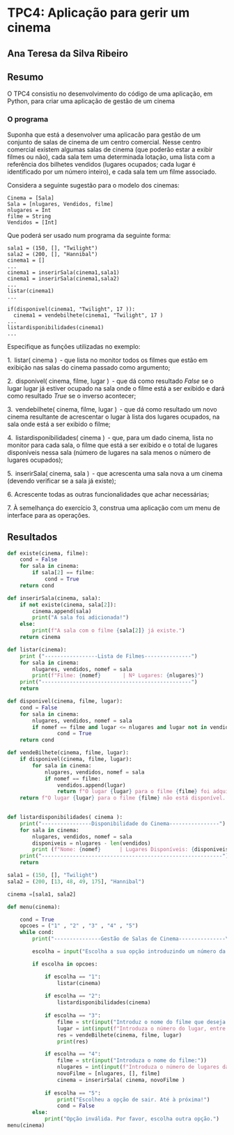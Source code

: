 # TPC4: Aplicação para gerir um cinema

## Ana Teresa da Silva Ribeiro

## Resumo
O TPC4 consistiu no desenvolvimento do código de uma aplicação, em Python, para criar uma aplicação de gestão de um cinema

### O programa 
Suponha que está a desenvolver uma aplicacão para gestão de um conjunto de salas de cinema de um centro comercial. 
Nesse centro comercial existem algumas salas de cinema (que poderão estar a exibir filmes ou não), cada sala tem uma determinada 
lotação, uma lista com a referência dos bilhetes vendidos (lugares ocupados; cada lugar é identificado por um número inteiro), e cada sala tem um filme associado.

Considera a seguinte sugestão para o modelo dos cinemas:
```
Cinema = [Sala]
Sala = [nlugares, Vendidos, filme]
nlugares = Int
filme = String 
Vendidos = [Int]
```
  
Que poderá ser usado num programa da seguinte forma:
```
sala1 = (150, [], "Twilight")
sala2 = (200, [], "Hannibal")
cinema1 = []
...
cinema1 = inserirSala(cinema1,sala1)
cinema1 = inserirSala(cinema1,sala2)
...
listar(cinema1)
...

if(disponivel(cinema1, "Twilight", 17 )):
  cinema1 = vendebilhete(cinema1, "Twilight", 17 )
...
listardisponibilidades(cinema1)
...
```

Especifique as funções utilizadas no exemplo:

1.⁠ ⁠⁠ listar( cinema ) ⁠ - que lista no monitor todos os filmes que estão em exibição nas salas do cinema passado como argumento;

2.⁠ ⁠⁠ disponivel( cinema, filme, lugar ) ⁠ - que dá como resultado *False* se o lugar lugar já estiver ocupado na sala onde o filme está a ser exibido e dará como resultado *True* se o inverso acontecer;

3.⁠ ⁠⁠ vendebilhete( cinema, filme, lugar ) ⁠ - que dá como resultado um novo cinema resultante de acrescentar o lugar à lista dos lugares ocupados, na sala onde está a ser exibido o filme;

4.⁠ ⁠⁠ listardisponibilidades( cinema ) ⁠ - que, para um dado cinema, lista no monitor para cada sala, o filme que está a ser exibido e o total de lugares disponíveis nessa sala (número de lugares na sala menos o número de lugares ocupados);

5.⁠ ⁠⁠ inserirSala( cinema, sala ) ⁠ - que acrescenta uma sala nova a um cinema (devendo verificar se a sala já existe);

6.⁠ ⁠Acrescente todas as outras funcionalidades que achar necessárias;

7.⁠ ⁠À semelhança do exercício 3, construa uma aplicação com um menu de interface para as operações.

## Resultados
```python
def existe(cinema, filme):
    cond = False
    for sala in cinema:
        if sala[2] == filme:       
            cond = True
    return cond

def inserirSala(cinema, sala):
    if not existe(cinema, sala[2]):
        cinema.append(sala)
        print("A sala foi adicionada!")
    else:
        print(f"A sala com o filme {sala[2]} já existe.")
    return cinema

def listar(cinema):
    print ("-----------------Lista de Filmes---------------")
    for sala in cinema:
        nlugares, vendidos, nomef = sala                           
        print(f"Filme: {nomef}       | Nº Lugares: {nlugares}")
    print("------------------------------------------------")
    return

def disponivel(cinema, filme, lugar):
    cond = False
    for sala in cinema:
        nlugares, vendidos, nomef = sala
        if nomef == filme and lugar <= nlugares and lugar not in vendidos:
                cond = True
    return cond 

def vendeBilhete(cinema, filme, lugar):     
    if disponivel(cinema, filme, lugar):
        for sala in cinema:
            nlugares, vendidos, nomef = sala
            if nomef == filme:
                vendidos.append(lugar)
                return f"O lugar {lugar} para o filme {filme} foi adquirido com sucesso!"
    return f"O lugar {lugar} para o filme {filme} não está disponível. Selecione outra opção."
        

def listardisponibilidades( cinema ):
    print("----------------Disponibilidade do Cinema----------------")
    for sala in cinema:
        nlugares, vendidos, nomef = sala
        disponiveis = nlugares - len(vendidos)      
        print (f"Nome: {nomef}      | Lugares Disponíveis: {disponiveis}")
    print("----------------------------------------------------------")
    return

sala1 = (150, [], "Twilight")
sala2 = (200, [13, 48, 49, 175], "Hannibal")

cinema =[sala1, sala2]

def menu(cinema):

    cond = True
    opcoes = ("1" , "2" , "3" , "4" , "5") 
    while cond:
        print("---------------Gestão de Salas de Cinema---------------\n 1 - Listar todos os filmes\n 2 - Listar a disponibilidade das salas dos filmes\n 3 - Vender bilhetes para um filme\n 4 - Adiciona uma nova sala de cinema\n 5 - Sair")

        escolha = input("Escolha a sua opção introduzindo um número da lista:")

        if escolha in opcoes:

            if escolha == "1":
                listar(cinema)
            
            if escolha == "2":
                listardisponibilidades(cinema)
            
            if escolha == "3":
                filme = str(input("Introduz o nome do filme que deseja ver:"))
                lugar = int(input(f"Introduza o número do lugar, entre 1 e o nº de lugares da sala, para o filme {filme}:"))
                res = vendeBilhete(cinema, filme, lugar)
                print(res)

            if escolha == "4":
                filme = str(input("Introduza o nome do filme:"))
                nlugares = int(input(f"Introduza o número de lugares da sala do filme {filme}:"))
                novoFilme = [nlugares, [], filme]   
                cinema = inserirSala( cinema, novoFilme )
            
            if escolha == "5":
                print("Escolheu a opção de sair. Até à próxima!")
                cond = False
        else:
            print("Opção inválida. Por favor, escolha outra opção.")
menu(cinema)
